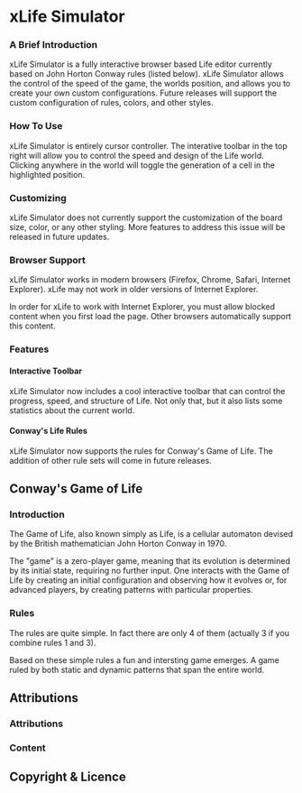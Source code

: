 # xLife Simulator
### A Brief Introduction
xLife Simulator is a fully interactive browser based Life editor currently based on John Horton Conway rules (listed below). xLife Simulator allows the control of the speed of the game, the worlds position, and allows you to create your own custom configurations. Future releases will support the custom configuration of rules, colors, and other styles.
### How To Use
xLife Simulator is entirely cursor controller. The interative toolbar in the top right will allow you to control the speed and design of the Life world. Clicking anywhere in the world will toggle the generation of a cell in the highlighted position.
### Customizing
xLife Simulator does not currently support the customization of the board size, color, or any other styling. More features to address this issue will be released in future updates.
### Browser Support
xLife Simulator works in modern browsers (Firefox, Chrome, Safari, Internet Explorer). xLife may not work in older versions of Internet Explorer.

In order for xLife to work with Internet Explorer, you must allow blocked content when you first load the page. Other browsers automatically support this content.
### Features
#### Interactive Toolbar
xLife Simulator now includes a cool interactive toolbar that can control the progress, speed, and structure of Life. Not only that, but it also lists some statistics about the current world.
#### Conway's Life Rules
xLife Simulator now supports the rules for Conway's Game of Life. The addition of other rule sets will come in future releases.
## Conway's Game of Life
### Introduction
The Game of Life, also known simply as Life, is a cellular automaton devised by the British mathematician John Horton Conway in 1970.

The "game" is a zero-player game, meaning that its evolution is determined by its initial state, requiring no further input. One interacts with the Game of Life by creating an initial configuration and observing how it evolves or, for advanced players, by creating patterns with particular properties.
### Rules
The rules are quite simple. In fact there are only 4 of them (actually 3 if you combine rules 1 and 3).

Based on these simple rules a fun and intersting game emerges. A game ruled by both static and dynamic patterns that span the entire world.

## Attributions
### Attributions
### Content

## Copyright & Licence


